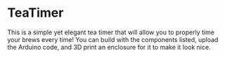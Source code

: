 # TeaTimer
This is a simple yet elegant tea timer that will allow you to properly time your brews every time! You can build with the components listed, upload the Arduino code, and 3D print an enclosure for it to make it look nice.
